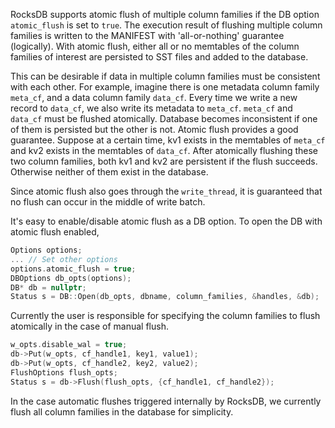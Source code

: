 RocksDB supports atomic flush of multiple column families if the DB option `atomic_flush` is set to `true`. The execution result of flushing multiple column families is written to the MANIFEST with 'all-or-nothing' guarantee (logically). With atomic flush, either all or no memtables of the column families of interest are persisted to SST files and added to the database.

This can be desirable if data in multiple column families must be consistent with each other. For example, imagine there is one metadata column family `meta_cf`, and a data column family `data_cf`. Every time we write a new record to `data_cf`, we also write its metadata to `meta_cf`. `meta_cf` and `data_cf` must be flushed atomically. Database becomes inconsistent if one of them is persisted but the other is not. Atomic flush provides a good guarantee. Suppose at a certain time, kv1 exists in the memtables of `meta_cf` and kv2 exists in the memtables of `data_cf`. After atomically flushing these two column families, both kv1 and kv2 are persistent if the flush succeeds. Otherwise neither of them exist in the database.

Since atomic flush also goes through the `write_thread`, it is guaranteed that no flush can occur in the middle of write batch.

It's easy to enable/disable atomic flush as a DB option.
To open the DB with atomic flush enabled,
```cpp
Options options;
... // Set other options
options.atomic_flush = true;
DBOptions db_opts(options);
DB* db = nullptr;
Status s = DB::Open(db_opts, dbname, column_families, &handles, &db);
```

Currently the user is responsible for specifying the column families to flush atomically in the case of manual flush.
```cpp
w_opts.disable_wal = true;
db->Put(w_opts, cf_handle1, key1, value1);
db->Put(w_opts, cf_handle2, key2, value2);
FlushOptions flush_opts;
Status s = db->Flush(flush_opts, {cf_handle1, cf_handle2});
```

In the case automatic flushes triggered internally by RocksDB, we currently flush all column families in the database for simplicity.